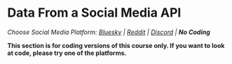 # Data From a Social Media API
_Choose Social Media Platform: <a href='../../bsky/ch08_data_mining/02_platform_api_data.html'>Bluesky</a> | <a href='../../reddit/ch08_data_mining/02_platform_api_data.html'>Reddit</a> | <a href='../../discord/ch08_data_mining/02_platform_api_data.html'>Discord</a> | __No Coding___


__This section is for coding versions of this course only. If you want to look at code, please try one of the platforms.__